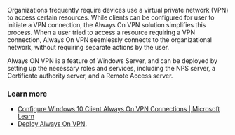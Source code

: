 Organizations frequently require devices use a virtual private network (VPN) to access certain resources. While clients can be configured for user to initiate a VPN connection, the Always On VPN solution simplifies this process. When a user tried to access a resource requiring a VPN connection, Always On VPN seemlessly connects to the organizational network, without requiring separate actions by the user.

Always ON VPN is a feature of Windows Server, and can be deployed by setting up the necessary roles and services, including the NPS server, a Certificate authority server, and a Remote Access server.

### Learn more

 -  [Configure Windows 10 Client Always On VPN Connections \| Microsoft Learn](/windows-server/remote/remote-access/vpn/always-on-vpn/deploy/vpn-deploy-client-vpn-connections)
 -  [Deploy Always On VPN](/windows-server/remote/remote-access/vpn/always-on-vpn/deploy/always-on-vpn-deploy-deployment).
